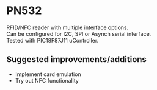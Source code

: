 # PN532  

RFID/NFC reader with multiple interface options.  
Can be configured for I2C, SPI or Asynch serial interface.  
Tested with PIC18F87J11 uController.  

## Suggested improvements/additions  
* Implement card emulation  
* Try out NFC functionality  
